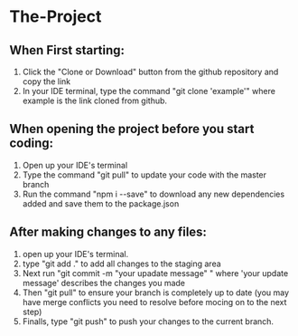 # The-Project

<h2>When First starting:</h2> 

1. Click the "Clone or Download" button from the github repository and copy the link
2. In your IDE terminal, type the command "git clone 'example'" where example is the link cloned from github.

<h2>When opening the project before you start coding:</h2>

1. Open up your IDE's terminal
2. Type the command "git pull" to update your code  with the master branch
3. Run the command "npm i --save" to download any new dependencies added and save them to the package.json


<h2>After making changes to any files:</h2>

1. open up your IDE's terminal.
2. type "git add ." to add all changes to the staging area
3. Next run "git commit -m "your upadate message" " where 'your update message' describes the changes you made
4. Then "git pull" to ensure your branch is completely up to date (you may have merge conflicts you need to resolve before mocing on to the next step)
5. Finalls, type "git push" to push your changes to the current branch. 
